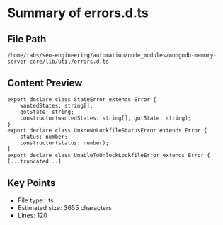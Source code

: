 # Summary of errors.d.ts
  
## File Path
`/home/tabs/seo-engineering/automation/node_modules/mongodb-memory-server-core/lib/util/errors.d.ts`

## Content Preview
```
export declare class StateError extends Error {
    wantedStates: string[];
    gotState: string;
    constructor(wantedStates: string[], gotState: string);
}
export declare class UnknownLockfileStatusError extends Error {
    status: number;
    constructor(status: number);
}
export declare class UnableToUnlockLockfileError extends Error {
[...truncated...]
```

## Key Points
- File type: .ts
- Estimated size: 3655 characters
- Lines: 120
